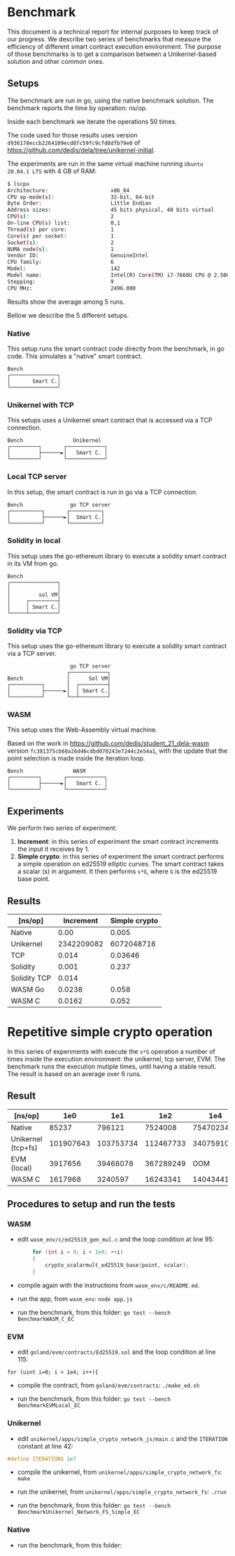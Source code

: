 # Benchmark

This document is a technical report for internal purposes to keep track of our
progress. We describe two series of benchmarks that measure the efficiency of
different smart contract execution environment. The purpose of those benchmarks
is to get a comparison between a Unikernel-based solution and other common ones.

## Setups

The benchmark are run in go, using the native benchmark solution. The benchmark
reports the time by operation: ns/op.

Inside each benchmark we iterate the operations 50 times.

The code used for those results uses version
`d936178eccb2264109ecd8fc59fc9cfd8dfb79e0` of
https://github.com/dedis/dela/tree/unikernel-initial.

The experiments are run in the same virtual machine running `Ubuntu 20.04.1
LTS` with 4 GB of RAM:

```bash
$ lscpu
Architecture:                    x86_64
CPU op-mode(s):                  32-bit, 64-bit
Byte Order:                      Little Endian
Address sizes:                   45 bits physical, 48 bits virtual
CPU(s):                          2
On-line CPU(s) list:             0,1
Thread(s) per core:              1
Core(s) per socket:              1
Socket(s):                       2
NUMA node(s):                    1
Vendor ID:                       GenuineIntel
CPU family:                      6
Model:                           142
Model name:                      Intel(R) Core(TM) i7-7660U CPU @ 2.50GHz
Stepping:                        9
CPU MHz:                         2496.000
```

Results show the average among 5 runs.

Bellow we describe the 5 different setups.

### Native

This setup runs the smart contract code directly from the benchmark, in go
code. This simulates a "native" smart contract.

```
Bench
┌───────────────┐
│       Smart C.│
└───────────────┘
```

### Unikernel with TCP

This setups uses a Unikernel smart contract that is accessed via a TCP
connection.

```
Bench                Unikernel
┌─────────┐       ┌────────────┐
│         ├──────►│   Smart C. │
└─────────┘       └────────────┘
```

### Local TCP server

In this setup, the smart contract is run in go via a TCP connection.

```
Bench               go TCP server
┌──────────┐       ┌──────────┐
│          ├──────►│  Smart C.│
└──────────┘       └──────────┘
```

### Solidity in local

This setup uses the go-ethereum library to execute a solidity smart contract in
its VM from go.

```
Bench
┌───────────────┐
│               │
│         sol VM│
│     ┌─────────┤
│     │ Smart C.│
└─────┴─────────┘
 ```

### Solidity via TCP

This setup uses the go-ethereum library to execute a solidity smart contract via
a TCP server.

```
                    go TCP server
                   ┌────────────┐
Bench              │      Sol VM│
┌──────────┐       │  ┌─────────┤
│          ├──────►│  │ Smart C.│
└──────────┘       └──┴─────────┘
```

### WASM

This setup uses the Web-Assembly virtual machine.

Based on the work in https://github.com/dedis/student_21_dela-wasm version
`fc381375cb68a26d46cdbd070243e7244c2e54a1`, with the update that the point
selection is made inside the iteration loop.

```
Bench                WASM
┌─────────┐       ┌────────────┐
│         ├──────►│   Smart C. │
└─────────┘       └────────────┘
```

## Experiments

We perform two series of experiment:

1. **Increment**: in this series of experiment the smart contract increments
   the input it receives by 1.
2. **Simple crypto**: in this series of experiment the smart contract performs a
   simple operation on ed25519 elliptic curves. The smart contract takes a
   scalar (s) in argument. It then performs `s*G`, where `G` is the ed25519 base
   point.

## Results

|   [ns/op]    |Increment  |Simple crypto|
|--------------|-----------|-------------|
| Native       |0.00       |0.005        |
| Unikernel    |2342209082 |6072048716   |
| TCP          |0.014      |0.03646      |
| Solidity     |0.001      |0.237        |
| Solidity TCP |0.014      |             |
| WASM Go      |0.0238     |0.058        |
| WASM C       |0.0162     |0.052        |

# Repetitive simple crypto operation

In this series of experiments with execute the `s*G` operation a number of times
inside the execution environment: the unikernel, tcp server, EVM. The benchmark
runs the execution mutiple times, until having a stable result. The result is
based on an average over 6 runs.

## Result

| [ns/op]            | 1e0       | 1e1        | 1e2       | 1e4        | 1e5         | 1e6          |
|--------------------|-----------|------------|-----------|------------|-------------|--------------|
| Native             | 85237     | 796121     | 7524008   | 754702346  | 7688306495  | 84108037580  |
| Unikernel (tcp+fs) | 101907643 | 103753734  | 112467733 | 340759106  | 2314039681  | 26744189506  |
| EVM (local)        | 3917656   | 39468078   | 367289249 | OOM        |             |              |
| WASM C             | 1617968   | 3240597    | 16243341  | 1404344166 | 14450936473 | 177133558246 |

## Procedures to setup and run the tests

### WASM

- edit `wasm_env/c/ed25519_gen_mul.c` and the loop condition at line 95:

```c
        for (int i = 0; i < 1e0; ++i)
        {
            crypto_scalarmult_ed25519_base(point, scalar);
        }
```

- compile again with the instructions from `wasm_env/c/README.md`.

- run the app, from `wasm_env`: `node app.js`

- run the benchmark, from this folder: `go test --bench BenchmarkWASM_C_EC`

### EVM

- edit `goland/evm/contracts/Ed25519.sol` and the loop condition at line 115:

```sol
for (uint i=0; i < 1e4; i++){
```

- compile the contract, from `goland/evm/contracts`: `./make_ed.sh`

- run the benchmark, from this folder: `go test --bench BenchmarkEVMLocal_EC`

### Unikernel

- edit `unikernel/apps/simple_crypto_network_js/main.c` and the `ITERATION`
  constant at line 42:

```c
#define ITERATIONS 1e7
```

- compile the unikernel, from `unikernel/apps/simple_crypto_network_fs`: `make`

- run the unikernel, from `unikernel/apps/simple_crypto_network_fs`: `./run`

- run the benchmark, from this folder: `go test --bench BenchmarkUnikernel_Network_FS_Simple_EC`

### Native

- run the benchmark, from this folder: 